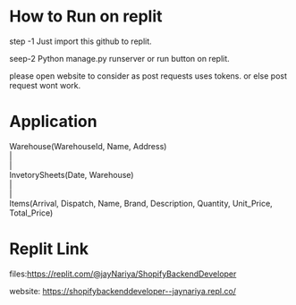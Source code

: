 # How to Run on replit

step -1 Just import this github to replit.

seep-2 Python manage.py runserver  or run button on replit.

please open website to consider as post requests uses tokens. or else post request wont work.

# Application
Warehouse(WarehouseId, Name, Address)  
|  
|  
InvetorySheets(Date, Warehouse)  
|  
|  
Items(Arrival, Dispatch, Name, Brand, Description, Quantity, Unit_Price, Total_Price)

# Replit Link

files:https://replit.com/@jayNariya/ShopifyBackendDeveloper

website: https://shopifybackenddeveloper--jaynariya.repl.co/
